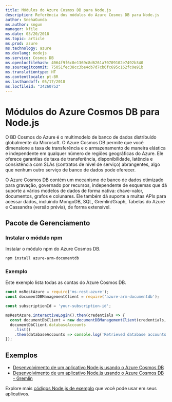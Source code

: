 ```yaml
---
title: Módulos do Azure Cosmos DB para Node.js
description: Referência dos módulos do Azure Cosmos DB para Node.js
author: SnehaGunda
ms.author: sngun
manager: kfile
ms.date: 03/20/2018
ms.topic: article
ms.prod: azure
ms.technology: azure
ms.devlang: nodejs
ms.service: Cosmos DB
ms.openlocfilehash: 4064f9f6c0e1369c8d6261a70709102e7492b340
ms.sourcegitcommit: 75051fec38cc3be4cb7d7cb6fc695c162fc0e91b
ms.translationtype: HT
ms.contentlocale: pt-BR
ms.lasthandoff: 05/17/2018
ms.locfileid: "34260752"
---
```

# <a name="azure-cosmos-db-modules-for-nodejs"></a>Módulos do Azure Cosmos DB para Node.js

O BD Cosmos do Azure é o multimodelo de banco de dados distribuído globalmente da Microsoft. O Azure Cosmos DB permite que você dimensione a taxa de transferência e o armazenamento de maneira elástica e independente em qualquer número de regiões geográficas do Azure. Ele oferece garantias de taxa de transferência, disponibilidade, latência e consistência com SLAs (contratos de nível de serviço) abrangentes, algo que nenhum outro serviço de banco de dados pode oferecer.

O Azure Cosmos DB contém um mecanismo de banco de dados otimizado para gravação, governado por recursos, independente de esquemas que dá suporte a vários modelos de dados de forma nativa: chave-valor, documentos, grafos e colunares. Ele também dá suporte a muitas APIs para acessar dados, incluindo MongoDB, SQL, Gremlin/Graph, Tabelas do Azure e Cassandra (versão prévia), de forma extensível.

## <a name="management-package"></a>Pacote de Gerenciamento

### <a name="install-the-npm-module"></a>Instalar o módulo npm 

Instalar o módulo npm do Azure Cosmos DB.

```bash
npm install azure-arm-documentdb
```

### <a name="example"></a>Exemplo

Este exemplo lista todas as contas do Azure Cosmos DB.

```javascript
const msRestAzure = require('ms-rest-azure');
const documentDBManagementClient = require('azure-arm-documentdb');

const subscriptionId = 'your-subscription-id';

msRestAzure.interactiveLogin().then(credentials => {
  const documentDbClient = new documentDBManagementClient(credentials, subscriptionId);
  documentDbClient.databaseAccounts
    .list()
    .then(databaseAccounts => console.log('Retrieved database accounts: ', databaseAccounts));
});
```

## <a name="samples"></a>Exemplos

* [Desenvolvimento de um aplicativo Node.js usando o Azure Cosmos DB](https://azure.microsoft.com/resources/samples/azure-cosmos-db-documentdb-nodejs-getting-started/)
* [Desenvolvimento de um aplicativo Node.js usando o Azure Cosmos DB - Gremlin](https://azure.microsoft.com/resources/samples/azure-cosmos-db-graph-nodejs-getting-started/)

Explore mais [códigos Node.js de exemplo](https://azure.microsoft.com/resources/samples/?platform=nodejs) que você pode usar em seus aplicativos.
